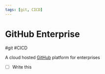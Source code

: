 ```yaml
---
tags: [git, CICD]
---
```

# GitHub Enterprise
#git #CICD 

A cloud hosted [GitHub](DevOps/SCR/GitHub.md) platform for enterprises 

- [ ] Write this